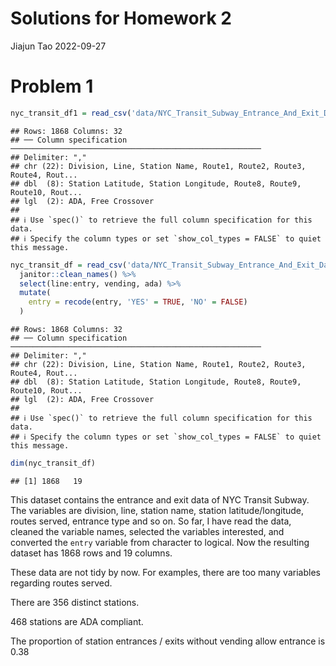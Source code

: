 Solutions for Homework 2
================
Jiajun Tao
2022-09-27

# Problem 1

``` r
nyc_transit_df1 = read_csv('data/NYC_Transit_Subway_Entrance_And_Exit_Data.csv')
```

    ## Rows: 1868 Columns: 32
    ## ── Column specification ────────────────────────────────────────────────────────
    ## Delimiter: ","
    ## chr (22): Division, Line, Station Name, Route1, Route2, Route3, Route4, Rout...
    ## dbl  (8): Station Latitude, Station Longitude, Route8, Route9, Route10, Rout...
    ## lgl  (2): ADA, Free Crossover
    ## 
    ## ℹ Use `spec()` to retrieve the full column specification for this data.
    ## ℹ Specify the column types or set `show_col_types = FALSE` to quiet this message.

``` r
nyc_transit_df = read_csv('data/NYC_Transit_Subway_Entrance_And_Exit_Data.csv') %>% 
  janitor::clean_names() %>% 
  select(line:entry, vending, ada) %>% 
  mutate(
    entry = recode(entry, 'YES' = TRUE, 'NO' = FALSE)
  )
```

    ## Rows: 1868 Columns: 32
    ## ── Column specification ────────────────────────────────────────────────────────
    ## Delimiter: ","
    ## chr (22): Division, Line, Station Name, Route1, Route2, Route3, Route4, Rout...
    ## dbl  (8): Station Latitude, Station Longitude, Route8, Route9, Route10, Rout...
    ## lgl  (2): ADA, Free Crossover
    ## 
    ## ℹ Use `spec()` to retrieve the full column specification for this data.
    ## ℹ Specify the column types or set `show_col_types = FALSE` to quiet this message.

``` r
dim(nyc_transit_df)
```

    ## [1] 1868   19

This dataset contains the entrance and exit data of NYC Transit Subway.
The variables are division, line, station name, station
latitude/longitude, routes served, entrance type and so on. So far, I
have read the data, cleaned the variable names, selected the variables
interested, and converted the `entry` variable from character to
logical. Now the resulting dataset has 1868 rows and 19 columns.

These data are not tidy by now. For examples, there are too many
variables regarding routes served.

There are 356 distinct stations.

468 stations are ADA compliant.

The proportion of station entrances / exits without vending allow
entrance is 0.38
